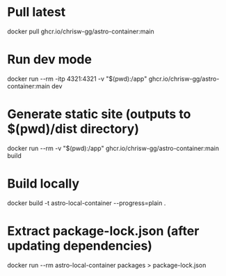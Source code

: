 # Pull latest

docker pull ghcr.io/chrisw-gg/astro-container:main

# Run dev mode

docker run --rm -itp 4321:4321 -v "$(pwd):/app" ghcr.io/chrisw-gg/astro-container:main dev

# Generate static site (outputs to $(pwd)/dist directory)

docker run --rm -v "$(pwd):/app" ghcr.io/chrisw-gg/astro-container:main build

# Build locally

docker build -t astro-local-container --progress=plain .

# Extract package-lock.json (after updating dependencies)

docker run --rm astro-local-container packages > package-lock.json